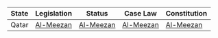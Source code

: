 | State | Legislation                                                  | Status                                        | Case Law                                          | Constitution                                    |
|-------|--------------------------------------------------------------|-----------------------------------------------|---------------------------------------------------|-------------------------------------------------|
| Qatar | [Al-Meezan](https://www.almeezan.qa/LawPage.aspx?id=2)      | [Al-Meezan](https://www.almeezan.qa/Status.aspx) | [Al-Meezan](https://www.almeezan.qa/Cases.aspx)   | [Al-Meezan](https://www.almeezan.qa/Constitution.aspx) |